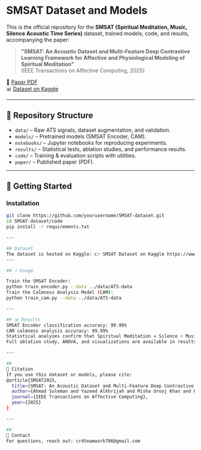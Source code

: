# SMSAT Dataset and Models

This is the official repository for the **SMSAT (Spiritual Meditation, Music, Silence Acoustic Time Series)** dataset, trained models, code, and results, accompanying the paper:

> **"SMSAT: An Acoustic Dataset and Multi-Feature Deep Contrastive Learning Framework for Affective and Physiological Modeling of Spiritual Meditation"**  
> (IEEE Transactions on Affective Computing, 2025)  

📄 [Paper PDF](./paper/SMSAT_Paper.pdf)  
📊 [Dataset on Kaggle](https://www.kaggle.com/datasets/crdkhan/qmsat-dataset)

---

## 📂 Repository Structure
- `data/` – Raw ATS signals, dataset augmentation, and validation.  
- `models/` – Pretrained models (SMSAT Encoder, CAM).  
- `notebooks/` – Jupyter notebooks for reproducing experiments.  
- `results/` – Statistical tests, ablation studies, and performance results.  
- `code/` – Training & evaluation scripts with utilities.  
- `paper/` – Published paper (PDF).  

---

## 🚀 Getting Started
### Installation
```bash
git clone https://github.com/yourusername/SMSAT-dataset.git
cd SMSAT-dataset/code
pip install -r requirements.txt

---

## Dataset
The dataset is hosted on Kaggle: 👉 SMSAT Dataset on Kaggle https://www.kaggle.com/datasets/crdkhan/qmsat-dataset/data
---

## ⚡ Usage

Train the SMSAT Encoder:
python train_encoder.py --data ../data/ATS-data
Train the Calmness Analysis Model (CAM):
python train_cam.py --data ../data/ATS-data

---

## 📊 Results
SMSAT Encoder classification accuracy: 99.99%
CAM calmness analysis accuracy: 99.99%
Statistical analyses confirm that Spiritual Meditation ≈ Silence < Music in calmness effect.
Full ablation study, ANOVA, and visualizations are available in results/.

---

##
📄 Citation
If you use this dataset or models, please cite:
@article{SMSAT2025,
  title={SMSAT: An Acoustic Dataset and Multi-Feature Deep Contrastive Learning Framework for Affective and Physiological Modeling of Spiritual Meditation},
  author={Ahmad Suleman and Yazeed Alkhrijah and Misha Urooj Khan and Hareem Khan and Muhammad Abdullah Husnain Ali Faiz and Mohamad A. Alawad and Zeeshan Kaleem and Guan Gui},
  journal={IEEE Transactions on Affective Computing},
  year={2025}
}

---

##
📧 Contact
For questions, reach out: crdteamwork786@gmail.com
